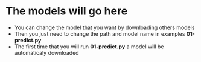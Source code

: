 # The models will go here
- You can change the model that you want by downloading others models
- Then you just need to change the path and model name in examples **01-predict.py**
- The first time that you will run **01-predict.py** a model will be automaticaly downloaded